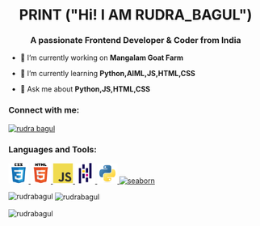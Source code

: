 <h1 align="center">PRINT ("Hi! I AM RUDRA_BAGUL")</h1>
<h3 align="center">A passionate Frontend Developer & Coder from India</h3>

- 🔭 I’m currently working on **Mangalam Goat Farm**

- 🌱 I’m currently learning **Python,AIML,JS,HTML,CSS**

- 💬 Ask me about **Python,JS,HTML,CSS**

<h3 align="left">Connect with me:</h3>
<p align="left">
<a href="https://linkedin.com/in/rudra bagul" target="blank"><img align="center" src="https://raw.githubusercontent.com/rahuldkjain/github-profile-readme-generator/master/src/images/icons/Social/linked-in-alt.svg" alt="rudra bagul" height="30" width="40" /></a>
</p>

<h3 align="left">Languages and Tools:</h3>
<p align="left"> <a href="https://www.w3schools.com/css/" target="_blank" rel="noreferrer"> <img src="https://raw.githubusercontent.com/devicons/devicon/master/icons/css3/css3-original-wordmark.svg" alt="css3" width="40" height="40"/> </a> <a href="https://www.w3.org/html/" target="_blank" rel="noreferrer"> <img src="https://raw.githubusercontent.com/devicons/devicon/master/icons/html5/html5-original-wordmark.svg" alt="html5" width="40" height="40"/> </a> <a href="https://developer.mozilla.org/en-US/docs/Web/JavaScript" target="_blank" rel="noreferrer"> <img src="https://raw.githubusercontent.com/devicons/devicon/master/icons/javascript/javascript-original.svg" alt="javascript" width="40" height="40"/> </a> <a href="https://pandas.pydata.org/" target="_blank" rel="noreferrer"> <img src="https://raw.githubusercontent.com/devicons/devicon/2ae2a900d2f041da66e950e4d48052658d850630/icons/pandas/pandas-original.svg" alt="pandas" width="40" height="40"/> </a> <a href="https://www.python.org" target="_blank" rel="noreferrer"> <img src="https://raw.githubusercontent.com/devicons/devicon/master/icons/python/python-original.svg" alt="python" width="40" height="40"/> </a> <a href="https://seaborn.pydata.org/" target="_blank" rel="noreferrer"> <img src="https://seaborn.pydata.org/_images/logo-mark-lightbg.svg" alt="seaborn" width="40" height="40"/> </a> </p>

<p><img align="left" src="https://github-readme-stats.vercel.app/api/top-langs?username=rudrabagul&show_icons=true&locale=en&layout=compact" alt="rudrabagul" /></p>

<p>&nbsp;<img align="center" src="https://github-readme-stats.vercel.app/api?username=rudrabagul&show_icons=true&locale=en" alt="rudrabagul" /></p>

<p><img align="center" src="https://github-readme-streak-stats.herokuapp.com/?user=rudrabagul&" alt="rudrabagul" /></p>

 
